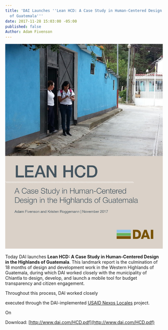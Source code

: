```yaml
---
title: 'DAI Launches ''Lean HCD: A Case Study in Human-Centered Design in the Highlands
  of Guatemala'''
date: 2017-11-28 15:03:00 -05:00
published: false
Author: Adam Fivenson
---
```


![HCD cover.jpg](/uploads/HCD%20cover.jpg)

Today DAI launches **Lean HCD: A Case Study in Human-Centered Design in the Highlands of Guatemala**. This landmark report is the culmination of 18 months of design and development work in the Western Highlands of Guatemala, during which DAI worked closely with the municipality of Chiantla to design, develop, and launch a mobile tool for budget transparency and citizen engagement. 

Throughout this process, DAI worked closely 

executed through the DAI-implemented [USAID Nexos Locales](https://www.dai.com/our-work/projects/guatemala-nexos-locales) project. 

On 

Download: [http://www.dai.com/HCD.pdf](http://www.dai.com/HCD.pdf)
